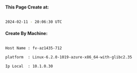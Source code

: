 
   
#### This Page Create at:

```bash

2024-02-11 - 20:06:30 UTC

```

#### Create By Machine:

```bash

Host Name : fv-az1435-712

platform  : Linux-6.2.0-1019-azure-x86_64-with-glibc2.35

Ip Local  : 10.1.0.30

```

